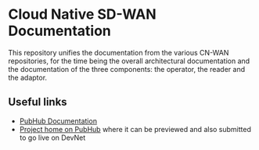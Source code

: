 # Cloud Native SD-WAN Documentation

This repository unifies the documentation from the various CN-WAN repositories, for the time being the overall architectural documentation and the documentation of the three components: the operator, the reader and the adaptor.

## Useful links

- [PubHub Documentation](https://pubhub.cisco.com/preview/579/new/)
- [Project home on PubHub](https://pubhub.cisco.com/detail/2897/) where it can be previewed and also submitted to go live on DevNet

